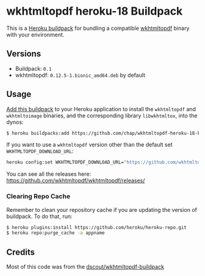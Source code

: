 # wkhtmltopdf heroku-18 Buildpack

This is a [Heroku buildpack][0] for bundling a compatible [wkhtmltopdf][1]
binary with your environment.

## Versions

* Buildpack:   `0.1`
* wkhtmltopdf: `0.12.5-1.bionic_amd64.deb` by default

## Usage

[Add this buildpack][2] to your Heroku application to install the `wkhtmltopdf`
and `wkhtmltoimage` binaries, and the corresponding library `libwkhtmltox`,
into the dynos:

```bash
$ heroku buildpacks:add https://github.com/chap/wkhtmltopdf-heroku-18-buildpack --index 1
```

If you want to use a `wkhtmltopdf` version other than the default set
`WKHTMLTOPDF_DOWNLOAD_URL`:

```bash
heroku config:set WKHTMLTOPDF_DOWNLOAD_URL="https://github.com/wkhtmltopdf/wkhtmltopdf/releases/download/0.12.5/wkhtmltox_0.12.5-1.bionic_amd64.deb"
```

You can see all the releases here:
https://github.com/wkhtmltopdf/wkhtmltopdf/releases/

### Clearing Repo Cache

Remember to clean your repository cache if you are updating the version of
buildpack. To do that, run:

```bash
$ heroku plugins:install https://github.com/heroku/heroku-repo.git
$ heroku repo:purge_cache -a appname
```

## Credits

Most of this code was from the [dscout/wkhtmltopdf-buildpack](https://github.com/dscout/wkhtmltopdf-buildpack)

[0]: http://devcenter.heroku.com/articles/buildpacks
[1]: http://wkhtmltopdf.org/
[2]: https://devcenter.heroku.com/articles/using-multiple-buildpacks-for-an-app

